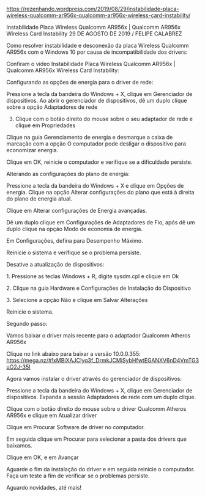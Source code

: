 https://rezenhando.wordpress.com/2019/08/29/instabilidade-placa-wireless-qualcomm-ar956x-qualcomm-ar956x-wireless-card-instability/

Instabilidade Placa Wireless Qualcomm AR956x | Qualcomm AR956x Wireless Card Instability
29 DE AGOSTO DE 2019 / FELIPE CALABREZ


Como resolver instabilidade e desconexão da placa Wireless Qualcomm AR956x com o Windows 10 por causa de incompatibilidade dos drivers:


Confiram o vídeo Instabilidade Placa Wireless Qualcomm AR956x | Qualcomm AR956x Wireless Card Instability:

Configurando as opções de energia para o driver de rede:

Pressione a tecla da bandeira do Windows + X, clique em Gerenciador de dispositivos.
Ao abrir o gerenciador de dispositivos, dê um duplo clique sobre a opção Adaptadores de rede

3. Clique com o botão direito do mouse sobre o seu adaptador de rede e clique em Propriedades

Clique na guia Gerenciamento de energia e desmarque a caixa de marcação com a opção O computador pode desligar o dispositivo para economizar energia.


Clique em OK, reinicie o computador e verifique se a dificuldade persiste.

Alterando as configurações do plano de energia:

Pressione a tecla da bandeira do Windows + X e clique em Opções de energia.
Clique na opção Alterar configurações do plano que está à direita do plano de energia atual.

Clique em Alterar configurações de Energia avançadas.

Dê um duplo clique em Configurações de Adaptadores de Fio, após dê um duplo clique na opção Modo de economia de energia.

Em Configurações, defina para Desempenho Máximo.

Reinicie o sistema e verifique se o problema persiste.

Desative a atualização de dispositivos:

1. Pressione as teclas Windows + R, digite sysdm.cpl e clique em Ok

2. Clique na guia Hardware e Configurações de Instalação do Dispositivo

3. Selecione a opção Não e clique em Salvar Alterações

Reinicie o sistema.


Segundo passo:

Vamos baixar o driver mais recente para o adaptador Qualcomm Atheros AR956x

Clique no link abaixo para baixar a versão 10.0.0.355:
https://mega.nz/#!xMBiXAJC!yq3f_DrmkJCMiSybHfwtEGANXV6nD4VmTG3uO2J-35I

Agora vamos instalar o driver através do gerenciador de dispositivos:

Pressione a tecla da bandeira do Windows + X, clique em Gerenciador de dispositivos.
Expanda a sessão Adaptadores de rede com um duplo clique.

Clique com o botão direito do mouse sobre o driver Qualcomm Atheros AR956x e clique em Atualizar driver

Clique em Procurar Software de driver no computador.



Em seguida clique em Procurar para selecionar a pasta dos drivers que baixamos.




Clique em OK, e em Avançar


Aguarde o fim da instalação do driver e em seguida reinicie o computador.
Faça um teste a fim de verificar se o problemas persiste.

Aguardo novidades, até mais!